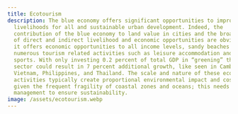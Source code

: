 ```yaml
---
title: Ecotourism
description: The blue economy offers significant opportunities to improve
  livelihoods for all and sustainable urban development. Indeed, the
  contribution of the blue economy to land value in cities and the broad range
  of direct and indirect livelihood and economic opportunities are obvious.While
  it offers economic opportunities to all income levels, sandy beaches attract
  numerous tourism related activities such as leisure accommodation and water
  sports. With only investing 0.2 percent of total GDP in “greening” the tourism
  sector could result in 7 percent additional growth, like seen in Cambodia,
  Vietnam, Philippines, and Thailand. The scale and nature of these economic
  activities typically create proportional environmental impact and cost and
  given the frequent fragility of coastal zones and oceans; this needs careful
  management to ensure sustainability.
image: /assets/ecotourism.webp
---
```

